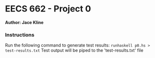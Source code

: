 # EECS 662 - Project 0
#### Author: Jace Kline

### Instructions
Run the following command to generate test results:
```runhaskell p0.hs > test-results.txt```
Test output will be piped to the 'test-results.txt' file

